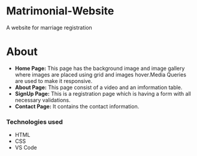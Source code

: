 # Matrimonial-Website
A website for marriage registration
# About
<ul>
<li><b>Home Page:</b> This page has the background image and image gallery where images are placed using grid and images hover.Media Queries are used to make it responsive.</li>
<li><b>About Page:</b> This page consist of a video and an imformation table.</li>
<li><b>SignUp Page:</b> This is a registration page which is having a form with all necessary validations.</li>
<li><b>Contact Page:</b> It contains the contact information.</li>
</ul>
<h3>Technologies used</h3>
<ul>
<li>HTML</li>
<li>CSS</li>
<li>VS Code</li>
</ul>
